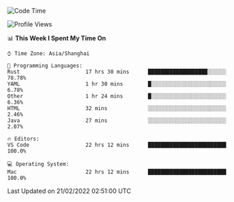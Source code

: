 <!--START_SECTION:waka-->
![Code Time](http://img.shields.io/badge/Code%20Time-1%2C010%20hrs%2043%20mins-blue)

![Profile Views](http://img.shields.io/badge/Profile%20Views-31-blue)

📊 **This Week I Spent My Time On** 

```text
⌚︎ Time Zone: Asia/Shanghai

💬 Programming Languages: 
Rust                     17 hrs 30 mins      ███████████████████░░░░░░   78.78% 
YAML                     1 hr 30 mins        █░░░░░░░░░░░░░░░░░░░░░░░░   6.78% 
Other                    1 hr 24 mins        █░░░░░░░░░░░░░░░░░░░░░░░░   6.36% 
HTML                     32 mins             ░░░░░░░░░░░░░░░░░░░░░░░░░   2.46% 
Java                     27 mins             ░░░░░░░░░░░░░░░░░░░░░░░░░   2.07%

🔥 Editors: 
VS Code                  22 hrs 12 mins      █████████████████████████   100.0%

💻 Operating System: 
Mac                      22 hrs 12 mins      █████████████████████████   100.0%

```


 Last Updated on 21/02/2022 02:51:00 UTC
<!--END_SECTION:waka-->
